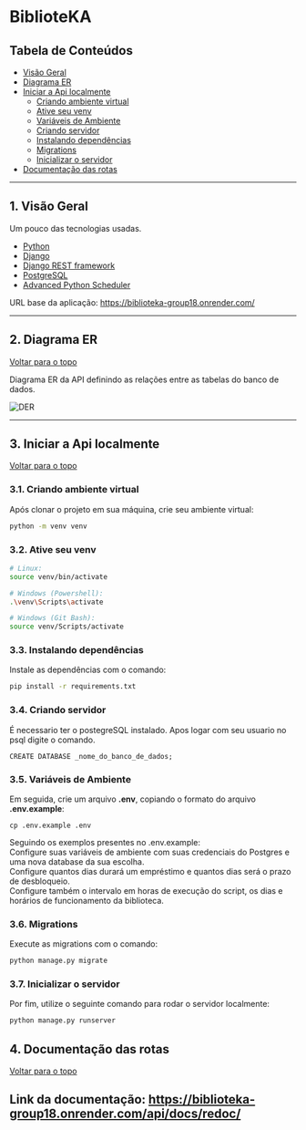 # BiblioteKA

## Tabela de Conteúdos

- [Visão Geral](#1-visão-geral)
- [Diagrama ER](#2-diagrama-er)
- [Iniciar a Api localmente](#3-início-rápido)
    - [Criando ambiente virtual](#31-criando-ambiente-virtual)
    - [Ative seu venv](#32-ative-seu-venv)
    - [Variáveis de Ambiente](#33-variáveis-de-ambiente)
    - [Criando servidor](#34-criando-servidor)
    - [Instalando dependências](#35-configurando-variaveis-de-ambiente)
    - [Migrations](#36-migrations)
    - [Inicializar o servidor](#37-inicializar-o-servidor)
- [Documentação das rotas](#4-documentação-das-rotas)

---

## 1. Visão Geral

Um pouco das tecnologias usadas.

- [Python](https://www.python.org/)
- [Django](https://www.djangoproject.com/)
- [Django REST framework](https://www.django-rest-framework.org/)
- [PostgreSQL](https://www.postgresql.org/)
- [Advanced Python Scheduler](https://apscheduler.readthedocs.io/en/3.x/)

URL base da aplicação:
https://biblioteka-group18.onrender.com/

---

## 2. Diagrama ER
[ Voltar para o topo ](#tabela-de-conteúdos)


Diagrama ER da API definindo as relações entre as tabelas do banco de dados.

![DER](diagram.png)

---

## 3. Iniciar a Api localmente
[ Voltar para o topo ](#tabela-de-conteúdos)


### 3.1. Criando ambiente virtual

Após clonar o projeto em sua máquina, crie seu ambiente virtual:

```bash
python -m venv venv
```

### 3.2. Ative seu venv

```bash
# Linux:
source venv/bin/activate

# Windows (Powershell):
.\venv\Scripts\activate

# Windows (Git Bash):
source venv/Scripts/activate
```

### 3.3. Instalando dependências 

Instale as dependências com o comando:

```bash
pip install -r requirements.txt
```

### 3.4. Criando servidor
É necessario ter o postegreSQL instalado.
Apos logar com seu usuario no psql digite o comando.
```
CREATE DATABASE _nome_do_banco_de_dados;
```

### 3.5. Variáveis de Ambiente

Em seguida, crie um arquivo **.env**, copiando o formato do arquivo **.env.example**:
```
cp .env.example .env
```
Seguindo os exemplos presentes no .env.example:</br>
Configure suas variáveis de ambiente com suas credenciais do Postgres e uma nova database da sua escolha.</br>
Configure quantos dias durará um empréstimo e quantos dias será o prazo de desbloqueio.</br>
Configure também o intervalo em horas de execução do script, os dias e horários de funcionamento da biblioteca.

### 3.6. Migrations 

Execute as migrations com o comando:

```bash
python manage.py migrate
```

### 3.7. Inicializar o servidor 

Por fim, utilize o seguinte comando para rodar o servidor localmente:

```bash
python manage.py runserver
```

## 4. Documentação das rotas
[ Voltar para o topo ](#tabela-de-conteúdos)

Link da documentação: 
https://biblioteka-group18.onrender.com/api/docs/redoc/
---
